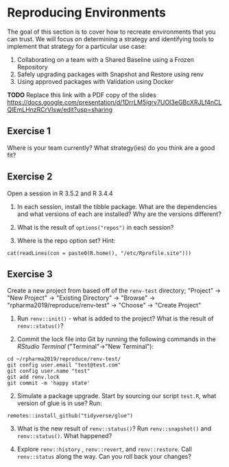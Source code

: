 # Reproducing Environments

The goal of this section is to cover how to recreate environments that you can
trust. We will focus on determining a strategy and identifying tools to
implement that strategy for a particular use case:

1. Collaborating on a team with a Shared Baseline using a Frozen Repository
2. Safely upgrading packages with Snapshot and Restore using renv
3. Using approved packages with Validation using Docker  

**TODO** Replace this link with a PDF copy of the slides
https://docs.google.com/presentation/d/1DrrLM5igrv7UOI3eGBcXRJLf4nCLQlEmLHnzRCrVIsw/edit?usp=sharing

## Exercise 1
Where is your team currently? 
What strategy(ies) do you think are a good fit?

## Exercise 2
Open a session in R 3.5.2 and R 3.4.4

1. In each session, install the tibble package. What are the dependencies and what versions of each are installed? Why are the versions different?

2. What is the result of `options("repos")` in each session?

3. Where is the repo option set? Hint:

```
cat(readLines(con = paste0(R.home(), "/etc/Rprofile.site")))
```


## Exercise 3

Create a new project from based off of the `renv-test` directory; "Project" -> "New Project" -> "Existing Directory" -> "Browse" -> "rpharma2019/reproduce/renv-test" -> "Choose" -> "Create Project"

1. Run `renv::init()` - what is added to the project? What is the result of
`renv::status()`?

2. Commit the lock file into Git by running the following commands in the *RStudio Terminal* ("Terminal"->"New Terminal"):

```
cd ~/rpharma2019/reproduce/renv-test/
git config user.email "test@test.com"
git config user.name "test"
git add renv.lock
git commit -m 'happy state'
```


2. Simulate a package upgrade. Start by sourcing our script `test.R`, what version of glue is in use? Run:

```
remotes::install_github("tidyverse/glue")
```

3. What is the new result of `renv::status()`? Run `renv::snapshot()` and `renv::status()`. What happened?


4. Explore `renv::history` , `renv::revert`, and `renv::restore`. Call
`renv::status` along the way. Can you roll back your changes?



